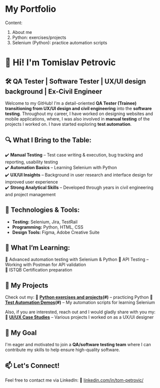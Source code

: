 # My Portfolio

Content:
1. About me
2. Python: exercises/projects
3. Selenium (Python): practice automation scripts


# 👋 Hi! I'm Tomislav Petrovic 

## 🛠️ QA Tester | Software Tester | UX/UI design background | Ex-Civil Engineer  

Welcome to my GitHub!
I'm a detail-oriented **QA Tester (Trainee) transitioning from UX/UI design and civil engineering** into the **software testing**.
Throughout my career, I have worked on designing websites and mobile applications, where, I was also involved in **manual testing** of the projects I worked on.
I have started exploring **test automation**.  

## 🔍 What I Bring to the Table:
✔️ **Manual Testing** – Test case writing & execution, bug tracking and reporting, usability testing  
✔️ **Automation Basics** – Learning Selenium with Python  
✔️ **UX/UI Insights** – Background in user research and interface design for improved user experience  
✔️ **Strong Analytical Skills** – Developed through years in civil engineering and project management  

## 📌 Technologies & Tools:
- **Testing:** Selenium, Jira, TestRail  
- **Programming:** Python, HTML, CSS  
- **Design Tools:** Figma, Adobe Creative Suite 

## 🌱 What I’m Learning:
🔹 Advanced automation testing with Selenium & Python
🔹 API Testing – Working with Postman for API validation  
🔹 ISTQB Certification preparation  

## 📂 My Projects
Check out my:
🔹 **[Python exercises and projects](./Python/Exercises/)(#)** – practicing Python
🔹 **[Test Automation Demos](./Python/Selenium/)(#)** – My automation scripts for learning Selenium

Also, if you are interested, reach out and I would gladly share with you my:
🔹 **[UI/UX Case Studies](#)** – Various projects I worked on as a UX/UI designer  

## 🎯 My Goal  
I'm eager and motivated to join a **QA/software testing team** where I can contribute my skills to help ensure high-quality software.

## 📫 Let's Connect!

Feel free to contact me via LinkedIn:
💼 [linkedin.com/in/tom-petrovic/](#)  
